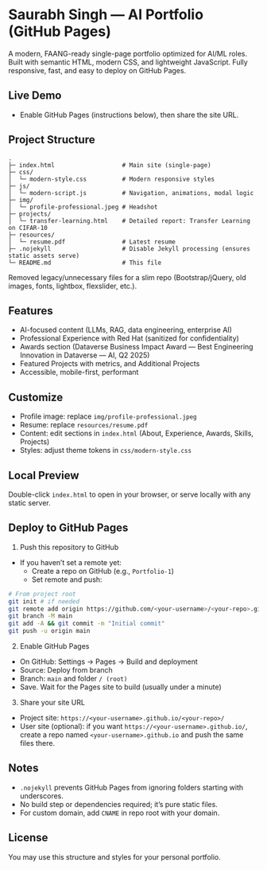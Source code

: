 # Saurabh Singh — AI Portfolio (GitHub Pages)

A modern, FAANG-ready single-page portfolio optimized for AI/ML roles. Built with semantic HTML, modern CSS, and lightweight JavaScript. Fully responsive, fast, and easy to deploy on GitHub Pages.

## Live Demo
- Enable GitHub Pages (instructions below), then share the site URL.

## Project Structure

```
.
├─ index.html                   # Main site (single-page)
├─ css/
│  └─ modern-style.css          # Modern responsive styles
├─ js/
│  └─ modern-script.js          # Navigation, animations, modal logic
├─ img/
│  └─ profile-professional.jpeg # Headshot
├─ projects/
│  └─ transfer-learning.html    # Detailed report: Transfer Learning on CIFAR-10
├─ resources/
│  └─ resume.pdf                # Latest resume
├─ .nojekyll                    # Disable Jekyll processing (ensures static assets serve)
└─ README.md                    # This file
```

Removed legacy/unnecessary files for a slim repo (Bootstrap/jQuery, old images, fonts, lightbox, flexslider, etc.).

## Features
- AI-focused content (LLMs, RAG, data engineering, enterprise AI)
- Professional Experience with Red Hat (sanitized for confidentiality)
- Awards section (Dataverse Business Impact Award — Best Engineering Innovation in Dataverse — AI, Q2 2025)
- Featured Projects with metrics, and Additional Projects
- Accessible, mobile-first, performant

## Customize
- Profile image: replace `img/profile-professional.jpeg`
- Resume: replace `resources/resume.pdf`
- Content: edit sections in `index.html` (About, Experience, Awards, Skills, Projects)
- Styles: adjust theme tokens in `css/modern-style.css`

## Local Preview
Double-click `index.html` to open in your browser, or serve locally with any static server.

## Deploy to GitHub Pages
1) Push this repository to GitHub
- If you haven’t set a remote yet:
  - Create a repo on GitHub (e.g., `Portfolio-1`)
  - Set remote and push:

```bash
# From project root
git init # if needed
git remote add origin https://github.com/<your-username>/<your-repo>.git
git branch -M main
git add -A && git commit -m "Initial commit"
git push -u origin main
```

2) Enable GitHub Pages
- On GitHub: Settings → Pages → Build and deployment
- Source: Deploy from branch
- Branch: `main` and folder `/ (root)`
- Save. Wait for the Pages site to build (usually under a minute)

3) Share your site URL
- Project site: `https://<your-username>.github.io/<your-repo>/`
- User site (optional): if you want `https://<your-username>.github.io/`, create a repo named `<your-username>.github.io` and push the same files there.

## Notes
- `.nojekyll` prevents GitHub Pages from ignoring folders starting with underscores.
- No build step or dependencies required; it’s pure static files.
- For custom domain, add `CNAME` in repo root with your domain.

## License
You may use this structure and styles for your personal portfolio.
